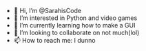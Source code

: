 - 👋 Hi, I’m @SarahisCode
- 👀 I’m interested in Python and video games
- 🌱 I’m currently learning how to make a GUI
- 💞️ I’m looking to collaborate on not much(lol)
- 📫 How to reach me: I dunno

<!---
SarahisCode/SarahisCode is a ✨ special ✨ repository because its `README.md` (this file) appears on your GitHub profile.
You can click the Preview link to take a look at your changes.
--->
